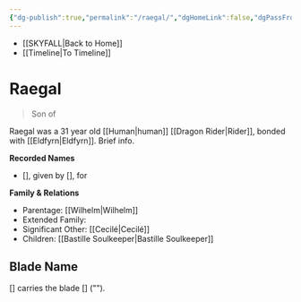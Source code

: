 ```yaml
---
{"dg-publish":true,"permalink":"/raegal/","dgHomeLink":false,"dgPassFrontmatter":false}
---
```


- [[SKYFALL|Back to Home]]
- [[Timeline|To Timeline]]

# Raegal
>Son of

Raegal was a 31 year old [[Human|human]] [[Dragon Rider|Rider]], bonded with [[Eldfyrn|Eldfyrn]]. Brief info.

**Recorded Names**
- [], given by [], for 

**Family & Relations**
- Parentage: [[Wilhelm|Wilhelm]] 
- Extended Family: 
- Significant Other: [[Cecilé|Cecilé]]
- Children: [[Bastille Soulkeeper|Bastille Soulkeeper]]

## Blade Name
[] carries the blade [] (""). 